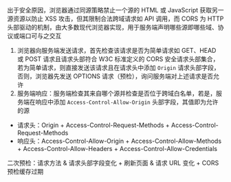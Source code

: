 出于安全原因，浏览器通过同源策略禁止一个源的 HTML 或 JavaScript 获取另一源资源以防止 XSS 攻击，但其限制合法跨域请求如 API 调用，而 CORS 为 HTTP 头部驱动的机制，由大多数现代浏览器实现，用于服务端声明哪些源即哪些域、协议或端口可与之交互

1. 浏览器向服务端发送请求，首先检查该请求是否为简单请求如 GET、HEAD 或 POST 请求且请求头部符合 W3C 标准定义的 CORS 安全请求头部集合，若为简单请求，则直接发送该请求且在请求头中添加 `Origin` 请求头部字段，否则，浏览器先发送 OPTIONS 请求（预检），询问服务端对上述请求是否允许
2. 服务端响应：服务端检查其来自哪个源并检查是否位于跨域白名单，若是，服务端在响应中添加 `Access-Control-Allow-Origin` 头部字段，其值即为允许的源

- 请求头：Origin + Access-Control-Request-Methods + Access-Control-Request-Methods
- 响应头：Access-Control-Allow-Origin + Access-Control-Allow-Methods + Access-Control-Allow-Headers + Access-Control-Allow-Credentials

二次预检：请求方法 & 请求头部字段变化 + 刷新页面 & 请求 URL 变化 + CORS 预检缓存过期
